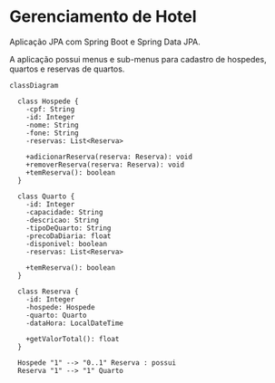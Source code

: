 # Gerenciamento de Hotel

Aplicação JPA com Spring Boot e Spring Data JPA.

A aplicação possui menus e sub-menus para cadastro de hospedes, quartos e reservas de quartos.

```mermaid
classDiagram

  class Hospede {
    -cpf: String
    -id: Integer
    -nome: String
    -fone: String
    -reservas: List<Reserva>

    +adicionarReserva(reserva: Reserva): void
    +removerReserva(reserva: Reserva): void
    +temReserva(): boolean
  }

  class Quarto {
    -id: Integer
    -capacidade: String
    -descricao: String
    -tipoDeQuarto: String
    -precoDaDiaria: float
    -disponivel: boolean
    -reservas: List<Reserva>

    +temReserva(): boolean
  }

  class Reserva {
    -id: Integer
    -hospede: Hospede
    -quarto: Quarto
    -dataHora: LocalDateTime

    +getValorTotal(): float
  }

  Hospede "1" --> "0..1" Reserva : possui
  Reserva "1" --> "1" Quarto
```